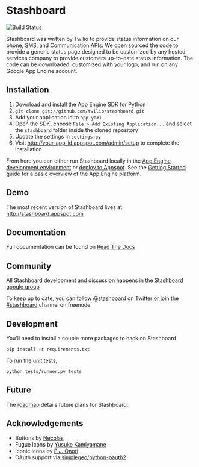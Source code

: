 # Stashboard

[![Build Status](https://secure.travis-ci.org/twilio/stashboard.png?branch=master)](http://travis-ci.org/twilio/stashboard)

Stashboard was written by Twilio to provide status information on our phone, SMS, and Communication APIs. We open sourced the code to provide a generic status page designed to be customized by any hosted services company to provide customers up-to-date status information. The code can be downloaded, customized with your logo, and run on any Google App Engine account.

## Installation

1. Download and install the [App Engine SDK for Python][appengine]
2. `git clone git://github.com/twilio/stashboard.git`
3. Add your application id to `app.yaml`
4. Open the SDK, choose `File > Add Existing Application...` and select the `stashboard` folder inside the cloned repository
5. Update the settings in `settings.py`
6. Visit http://your-app-id.appspot.com/admin/setup to complete the installation

From here you can either run Stashboard locally in the [App Engine development environment][local] or [deploy to Appspot][deploy].
See the [Getting Started](http://code.google.com/appengine/docs/python/gettingstarted) guide for a basic overview of the App Engine platform.

[local]: http://code.google.com/appengine/docs/python/gettingstarted/devenvironment.html
[deploy]: http://code.google.com/appengine/docs/python/gettingstarted/uploading.html
[appengine]: http://code.google.com/appengine/downloads.html#Google_App_Engine_SDK_for_Python

## Demo

The most recent version of Stashboard lives at http://stashboard.appspot.com

## Documentation

Full documentation can be found on [Read The Docs](http://readthedocs.org/docs/stashboard/en/latest)

## Community

All Stashboard development and discussion happens in the [Stashboard google group](https://groups.google.com/forum/#!forum/stashboard)

To keep up to date, you can follow [@stashboard](http://twitter.com/stashboard) on Twitter or join the [#stashboard](irc://irc.freenode.net/stashboard) channel on freenode

## Development

You'll need to install a couple more packages to hack on Stashboard
  
    pip install -r requirements.txt

To run the unit tests, 

    python tests/runner.py tests

## Future

The [roadmap](https://github.com/twilio/stashboard/wiki/Roadmap) details future plans for Stashboard.

## Acknowledgements
* Buttons by [Necolas](https://github.com/necolas/css3-github-buttons)
* Fugue icons by [Yusuke Kamiyamane](http://p.yusukekamiyamane.com/)
* Iconic icons by [P.J. Onori](http://somerandomdude.com/projects/iconic/)
* OAuth support via [simplegeo/python-oauth2](https://github.com/simplegeo/python-oauth2)
